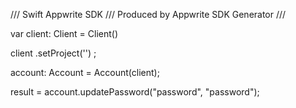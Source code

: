 /// Swift Appwrite SDK
/// Produced by Appwrite SDK Generator
///

var client: Client = Client()

client
    .setProject('')
;

account: Account =  Account(client);

result = account.updatePassword("password", "password");
